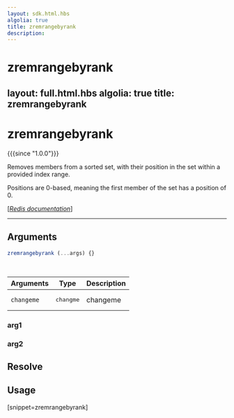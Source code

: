 ```yaml
---
layout: sdk.html.hbs
algolia: true
title: zremrangebyrank
description:
---
```


# zremrangebyrank
layout: full.html.hbs
algolia: true
title: zremrangebyrank
---

# zremrangebyrank

{{{since "1.0.0"}}}

Removes members from a sorted set, with their position in the set within a provided index range.

Positions are 0-based, meaning the first member of the set has a position of 0.

[[_Redis documentation_]](https://redis.io/commands/zremrangebyrank)

---

## Arguments

```js
zremrangebyrank (...args) {}

```

<br/>

| Arguments    | Type    | Description |
|--------------|---------|-------------|
| ``changeme`` | <pre>changme</pre> | changeme    |

### arg1

### arg2

## Resolve

## Usage

[snippet=zremrangebyrank]
